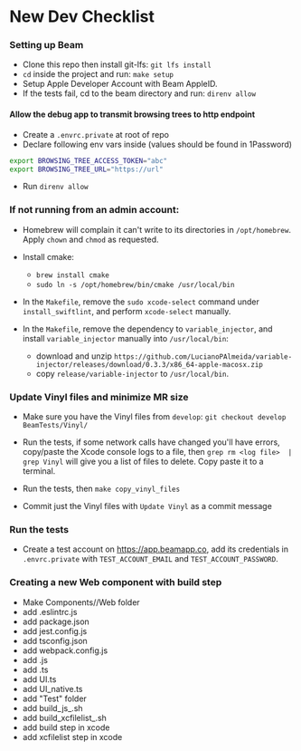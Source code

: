# New Dev Checklist

### Setting up Beam
* Clone this repo then install git-lfs: `git lfs install`
* `cd` inside the project and run: `make setup`
* Setup Apple Developer Account with Beam AppleID.
* If the tests fail, cd to the beam directory and run: `direnv allow`

#### Allow the debug app to transmit browsing trees to http endpoint
* Create a `.envrc.private` at root of repo
* Declare following env vars inside (values should be found in 1Password)

```bash
export BROWSING_TREE_ACCESS_TOKEN="abc"
export BROWSING_TREE_URL="https://url"
```

* Run `direnv allow`


### If not running from an admin account:

* Homebrew will complain it can't write to its directories in `/opt/homebrew`. Apply `chown` and `chmod` as requested.

* Install cmake:
	- `brew install cmake`
	- `sudo ln -s /opt/homebrew/bin/cmake /usr/local/bin`

* In the `Makefile`, remove the `sudo xcode-select` command under `install_swiftlint`, and perform `xcode-select` manually.

* In the `Makefile`, remove the dependency to `variable_injector`, and install `variable_injector` manually into `/usr/local/bin`:
	- download and unzip `https://github.com/LucianoPAlmeida/variable-injector/releases/download/0.3.3/x86_64-apple-macosx.zip`
	- copy `release/variable-injector` to `/usr/local/bin`.

### Update Vinyl files and minimize MR size

* Make sure you have the Vinyl files from `develop`: `git checkout develop BeamTests/Vinyl/`

* Run the tests, if some network calls have changed you'll have errors,
	copy/paste the Xcode console logs to a file, then `grep rm <log file>  | grep
	Vinyl` will give you a list of files to delete. Copy paste it to a terminal.

* Run the tests, then `make copy_vinyl_files`

* Commit just the Vinyl files with `Update Vinyl` as a commit message

### Run the tests

* Create a test account on https://app.beamapp.co, add its credentials in
	`.envrc.private` with `TEST_ACCOUNT_EMAIL` and `TEST_ACCOUNT_PASSWORD`.

### Creating a new Web component with build step
- Make Components/<name>/Web folder
- add .eslintrc.js
- add package.json
- add jest.config.js
- add tsconfig.json
- add webpack.config.js
- add <name>.js
- add <name>.ts
- add <name>UI.ts
- add <name>UI_native.ts
- add "Test" folder
- add build_js_<name>.sh
- add build_xcfilelist_<name>.sh
- add build step in xcode
- add xcfilelist step in xcode